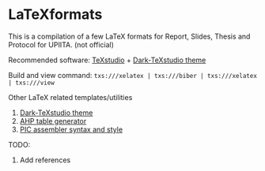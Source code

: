# LaTeXformats
This is a compilation of a few LaTeX formats for Report, Slides, Thesis and Protocol for UPIITA. (not official)

Recommended software: [TeXstudio](https://www.texstudio.org/) + [Dark-TeXstudio theme](https://github.com/hasecilu/Dark-TeXstudio)

Build and view command: `txs:///xelatex | txs:///biber | txs:///xelatex | txs:///view`

Other LaTeX related templates/utilities

1. [Dark-TeXstudio theme](https://github.com/hasecilu/Dark-TeXstudio)
2. [AHP table generator](https://github.com/hasecilu/AHPtableGenerator)
3. [PIC assembler syntax and style](https://github.com/hasecilu/LaTeXformats)

TODO:
1. Add references
